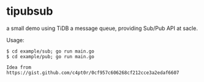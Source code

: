 # tipubsub

a small demo using TiDB a message queue, providing Sub/Pub API at sacle.

Usage:

```
$ cd example/sub; go run main.go
$ cd example/pub; go run main.go

Idea from https://gist.github.com/c4pt0r/0cf957c606268cf212cce3a2edaf6607
